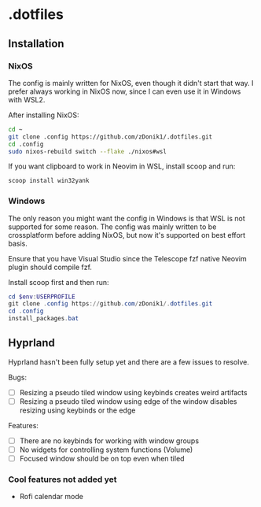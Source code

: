 # .dotfiles


## Installation

### NixOS

The config is mainly written for NixOS, even though it didn't start that way. I prefer always working in NixOS now, since I can even use it in Windows with WSL2.

After installing NixOS:

```sh
cd ~
git clone .config https://github.com/zDonik1/.dotfiles.git
cd .config
sudo nixos-rebuild switch --flake ./nixos#wsl
```

If you want clipboard to work in Neovim in WSL, install scoop and run:

```sh
scoop install win32yank
```

### Windows

The only reason you might want the config in Windows is that WSL is not supported for some reason. The config was mainly written to be crossplatform before adding NixOS, but now it's supported on best effort basis.

Ensure that you have Visual Studio since the Telescope fzf native Neovim plugin should compile fzf.

Install scoop first and then run:

```powershell
cd $env:USERPROFILE
git clone .config https://github.com/zDonik1/.dotfiles.git
cd .config
install_packages.bat
```

## Hyprland

Hyprland hasn't been fully setup yet and there are a few issues to resolve.

Bugs:
- [ ] Resizing a pseudo tiled window using keybinds creates weird artifacts
- [ ] Resizing a pseudo tiled window using edge of the window disables resizing using keybinds or the edge

Features:
- [ ] There are no keybinds for working with window groups
- [ ] No widgets for controlling system functions (Volume)
- [ ] Focused window should be on top even when tiled

### Cool features not added yet

- Rofi calendar mode
